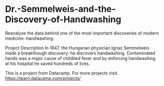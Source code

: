 # Dr.-Semmelweis-and-the-Discovery-of-Handwashing
Reanalyse the data behind one of the most important discoveries of modern medicine: handwashing.

Project Description
In 1847, the Hungarian physician Ignaz Semmelweis made a breakthough discovery: he discovers handwashing. Contaminated hands was a major cause of childbed fever and by enforcing handwashing at his hospital he saved hundreds of lives.

This is a project from Datacamp. For more projects visit. https://learn.datacamp.com/projects/
